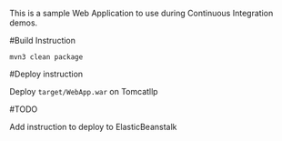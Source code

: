 This is a sample Web Application to use during Continuous Integration demos.

#Build Instruction

```
mvn3 clean package
```

#Deploy instruction

Deploy ```target/WebApp.war``` on Tomcatllp
 
#TODO
 
Add instruction to deploy to ElasticBeanstalk
